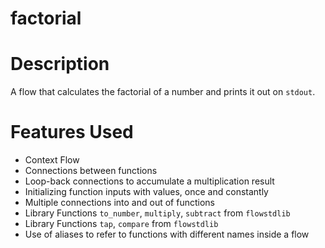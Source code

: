 factorial
==

Description
===
A flow that calculates the factorial of a number and prints it out on `stdout`.

Features Used
===
* Context Flow
* Connections between functions
* Loop-back connections to accumulate a multiplication result
* Initializing function inputs with values, once and constantly
* Multiple connections into and out of functions
* Library Functions `to_number`, `multiply`, `subtract` from `flowstdlib`
* Library Functions `tap`, `compare` from `flowstdlib`
* Use of aliases to refer to functions with different names inside a flow